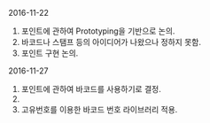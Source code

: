 2016-11-22
      
1. 포인트에 관하여 Prototyping을 기반으로 논의.
2. 바코드나 스탬프 등의 아이디어가 나왔으나 정하지 못함.
3. 포인트 구현 논의.

2016-11-27

1. 포인트에 관하여 바코드를 사용하기로 결정.
2. 
3. 고유번호를 이용한 바코드 번호 라이브러리 적용.
